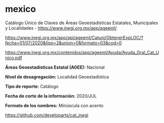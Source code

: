 # mexico

Catálogo Único de Claves de Áreas Geoestadísticas Estatales, Municipales y Localidades - https://www.inegi.org.mx/app/ageeml/

https://www.inegi.org.mx/app/api/ageeml/Catuni/ObtenerExpLOC/?fecha=01/07/2020&tipo=2&union=0&formato=03&cod=0

https://www.inegi.org.mx/contenidos/app/ageeml/Ayuda/Ayuda_Gral_Cat_Unico.pdf

**Áreas Geoestadísticas Estatal (AGEE):** Nacional

**Nivel de desagregación:** Localidad Geoestadística

**Tipo de reporte:** Catálogo

**Fecha de corte de la información:** 2020/JUL

**Formato de los nombres:** Minúscula con acento

https://github.com/developarts/cat_inegi
